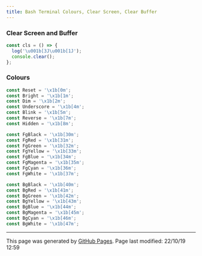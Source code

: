 ```yaml
---
title: Bash Terminal Colours, Clear Screen, Clear Buffer
---
```


### Clear Screen and Buffer

```js
const cls = () => {
  log('\u001b[3J\u001b[1J');
  console.clear();
};
```

### Colours

```js
const Reset = '\x1b[0m';
const Bright = '\x1b[1m';
const Dim = '\x1b[2m';
const Underscore = '\x1b[4m';
const Blink = '\x1b[5m';
const Reverse = '\x1b[7m';
const Hidden = '\x1b[8m';

const FgBlack = '\x1b[30m';
const FgRed = '\x1b[31m';
const FgGreen = '\x1b[32m';
const FgYellow = '\x1b[33m';
const FgBlue = '\x1b[34m';
const FgMagenta = '\x1b[35m';
const FgCyan = '\x1b[36m';
const FgWhite = '\x1b[37m';

const BgBlack = '\x1b[40m';
const BgRed = '\x1b[41m';
const BgGreen = '\x1b[42m';
const BgYellow = '\x1b[43m';
const BgBlue = '\x1b[44m';
const BgMagenta = '\x1b[45m';
const BgCyan = '\x1b[46m';
const BgWhite = '\x1b[47m';
```

<hr>
<p class="pagedate">This page was generated by <a href=".">GitHub Pages</a>.  Page last modified: 22/10/19 12:59</p>
